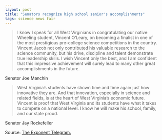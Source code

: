 ```yaml
---
layout: post
title: "Senators recognize high school senior's accomplishments"
tags: science news fair
---
```


>I know I speak for all West Virginians in congratulating our native Wheeling student, Vincent O’Leary, on becoming a finalist in one of the most prestigious pre-college science competitions in the country. Vincent Jacob not only contributed his valuable research to the science community, but his drive, discipline and talent demonstrate true leadership skills. I wish Vincent only the best, and I am confident that this impressive achievement will surely lead to many other great accomplishments in the future.

Senator Joe Manchin

>West Virginia’s students have shown time and time again just how innovative they are. And that innovation, especially in science and related fields, is at the heart of West Virginia’s economic future. Vincent is proof that West Virginia and its students have what it takes to compete on a national level. I know he will make his school, family, and our state proud.

Senator Jay Rockefeller


Source: [The Exponent Telegram.](https://www.theet.com/news/press_releases/senators-recognize-high-school-senior-s-accomplishments/article_43f0e672-81df-11e2-a3bc-0019bb2963f4.html)